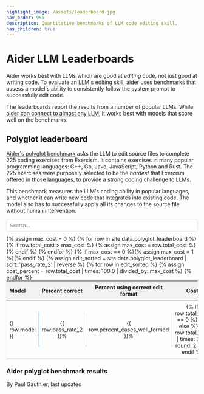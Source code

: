 ```yaml
---
highlight_image: /assets/leaderboard.jpg
nav_order: 950
description: Quantitative benchmarks of LLM code editing skill.
has_children: true
---
```



# Aider LLM Leaderboards

Aider works best with LLMs which are good at *editing* code, not just good at writing
code.
To evaluate an LLM's editing skill, aider uses benchmarks that
assess a model's ability to consistently follow the system prompt
to successfully edit code.

The leaderboards report the results from a number of popular LLMs.
While [aider can connect to almost any LLM](/docs/llms.html),
it works best with models that score well on the benchmarks.


## Polyglot leaderboard

[Aider's polyglot benchmark](https://aider.chat/2024/12/21/polyglot.html#the-polyglot-benchmark) 
asks the LLM to edit source files to complete 225 coding exercises
from Exercism. 
It contains exercises in many popular programming languages:
C++, Go, Java, JavaScript, Python and Rust.
The 225 exercises were purposely selected to be the *hardest*
that Exercism offered in those languages, to provide
a strong coding challenge to LLMs.

This benchmark measures the LLM's coding ability in popular languages, 
and whether it can
write new code that integrates into existing code.
The model also has to successfully apply all its changes to the source file without human intervention.

<input type="text" id="editSearchInput" placeholder="Search..." style="width: 100%; max-width: 800px; margin: 10px auto; padding: 8px; display: block; border: 1px solid #ddd; border-radius: 4px;">

<table style="width: 100%; max-width: 800px; margin: auto; border-collapse: collapse; box-shadow: 0 2px 4px rgba(0,0,0,0.1); font-size: 14px;">
  <thead style="background-color: #f2f2f2;">
    <tr>
      <th style="padding: 8px; text-align: left;">Model</th>
      <th style="padding: 8px; text-align: center;">Percent correct</th>
      <th style="padding: 8px; text-align: center;">Percent using correct edit format</th>
      <th style="padding: 8px; text-align: center;">Cost</th>
      <th style="padding: 8px; text-align: left;">Command</th>
      <th style="padding: 8px; text-align: center;">Edit format</th>
    </tr>
  </thead>
  <tbody>
    {% assign max_cost = 0 %}
    {% for row in site.data.polyglot_leaderboard %}
      {% if row.total_cost > max_cost %}
        {% assign max_cost = row.total_cost %}
      {% endif %}
    {% endfor %}
    {% if max_cost == 0 %}{% assign max_cost = 1 %}{% endif %}
    {% assign edit_sorted = site.data.polyglot_leaderboard | sort: 'pass_rate_2' | reverse %}
    {% for row in edit_sorted %}
      <tr style="border-bottom: 1px solid #ddd;">
        <td style="padding: 8px;"><span>{{ row.model }}</span></td>
        <td class="bar-cell">
          <div class="bar-viz" style="width: {{ row.pass_rate_2 }}%;"></div>
          <span>{{ row.pass_rate_2 }}%</span>
        </td>
        <td class="bar-cell">
          <div class="bar-viz" style="width: {{ row.percent_cases_well_formed }}%;"></div>
          <span>{{ row.percent_cases_well_formed }}%</span>
        </td>
        {% assign cost_percent = row.total_cost | times: 100.0 | divided_by: max_cost %}
        <td class="bar-cell">
          <div class="bar-viz" style="width: {{ cost_percent }}%;"></div>
          <span>{% if row.total_cost == 0 %}?{% else %}${{ row.total_cost | times: 1.0 | round: 2 }}{% endif %}</span>
        </td>
        <td style="padding: 8px;"><span><code>{{ row.command }}</code></span></td>
        <td style="padding: 8px; text-align: center;"><span>{{ row.edit_format }}</span></td>
      </tr>
    {% endfor %}
  </tbody>
</table>

### Aider polyglot benchmark results

<canvas id="editChart" width="800" height="450" style="margin-top: 20px"></canvas>
<script src="https://unpkg.com/patternomaly/dist/patternomaly.js"></script>
<script src="https://cdn.jsdelivr.net/npm/chart.js"></script>
<script>
{% assign data_source = edit_sorted %}
{% assign pass_rate_field = "pass_rate_2" %}
{% assign highlight_model = "xxxxxx" %}
{% include leaderboard.js %}
</script>
<style>
  tr.selected {
    color: #0056b3;
  }
  table {
    table-layout: fixed;
  }
  td, th {
    word-wrap: break-word;
    overflow-wrap: break-word;
  }
  td:nth-child(5), td:nth-child(6) { /* Command and Edit Format columns */
    font-size: 12px;
  }
  
  /* Hide command and edit format columns on mobile */
  @media screen and (max-width: 767px) {
    th:nth-child(5), td:nth-child(5), /* Command column */
    th:nth-child(6), td:nth-child(6) { /* Edit format column */
      display: none;
    }
  }
  .bar-cell {
    position: relative; /* Positioning context for the bar */
    padding: 8px;
    text-align: center; /* Keep text centered */
    overflow: hidden; /* Prevent bar from overflowing cell boundaries if needed */
  }
  .bar-viz {
    position: absolute;
    left: 0;
    top: 0;
    bottom: 0;
    background-color: rgba(54, 162, 235, 0.3); /* Bar color */
    border-right: 1px solid rgba(54, 162, 235, 0.5); /* Optional: define end */
    z-index: 0; /* Behind the text */
    height: 60%; /* Bar height */
    margin: auto 0; /* Vertical centering */
    border-radius: 0 2px 2px 0; /* Slightly rounded end corners */
    /* Width is set inline via style attribute */
  }
  .bar-cell span {
     position: relative; /* Needed to stack above the absolute positioned bar */
     z-index: 1; /* Ensure text is above the bar */
     /* Optional: Add padding or background for better readability */
     /* background-color: rgba(255, 255, 255, 0.7); */
     /* padding: 0 2px; */
     /* border-radius: 2px; */
  }
</style>




<p class="post-date">
By Paul Gauthier,
last updated
<!--[[[cog
import subprocess
import datetime

files = [
    'aider/website/docs/leaderboards/index.md',
    'aider/website/_data/polyglot_leaderboard.yml',
]

def get_last_modified_date(file):
    result = subprocess.run(['git', 'log', '-1', '--format=%ct', file], capture_output=True, text=True)
    if result.returncode == 0:
        timestamp = int(result.stdout.strip())
        return datetime.datetime.fromtimestamp(timestamp)
    return datetime.datetime.min

mod_dates = [get_last_modified_date(file) for file in files]
latest_mod_date = max(mod_dates)
cog.out(f"{latest_mod_date.strftime('%B %d, %Y.')}")
]]]-->
April 12, 2025.
<!--[[[end]]]-->
</p>
